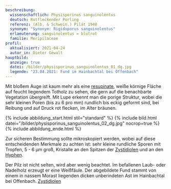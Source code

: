 ```yaml
---
beschreibung:
  wissenschaftlich: Physisporinus sanguinolentus
  deutsch: Rotfleckender Porling
  referenz: (Alb. & Schwein.) Pilát 1940
  synonym: "Synonym: Rigidoporus sanguinolentus"
  erlaeuterung: sanguinolentus = blutrot
  familie: Meripilaceae
profil:
  aktualisiert: 2021-04-24
  autor_in: Dieter Gewalt
hauptbild:
  anzeige: true
  datei: /bilder/physisporinus_sanguinolentus_01_dg.jpg
  legende: "23.04.2021: Fund im Hainbachtal bei Offenbach"
---
```

Mit bloßem Auge ist kaum mehr als eine [resupinate](resupinat "Glossar"), weiße körnige Fläche auf feucht liegendem Totholz zu sehen, die gern auf die benachbarte Vegetation übergreift. Mit Lupe erkennt man die porige Struktur, wobei die sehr kleinen Poren (bis zu 6 pro mm) rundlich bis eckig geformt sind, bei Reibung und auf Druck rot flecken, im Alter bräunen.

{% include abbildung_start.html stil="standard" %}
{% include bild.html datei="/bilder/physisporinus_sanguinolentus_02_dg.jpg" nocrop=true %}
{% include abbildung_ende.html %}

Zur sicheren Bestimmung sollte mikroskopiert werden, wobei auf diese entscheidenden Merkmale zu achten ist: sehr kleine rundliche Sporen mit Tropfen, 5 - 6 µm groß, Kristalle an den Spitzen der [Zystidiolen](Zystidiolen "Glossar") und an den [Hyphen](Hyphen "Glossar").

Der Pilz ist nicht selten, wird aber wenig beachtet. Im befallenen Laub- oder Nadelholz erzeugt er eine Weißfäule. Der abgebildete Fund stammt von einem in nassem Morast liegenden dicken unberindeten Ast im Hainbachtal bei Offenbach. [Zystidiolen](Zystidiolen "Glossar")